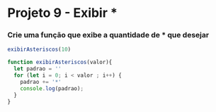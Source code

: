 # Projeto 9 -  Exibir *

### Crie uma função que exibe a quantidade de * que desejar

```jsx
exibirAsteriscos(10)

function exibirAsteriscos(valor){
  let padrao = ''
  for (let i = 0; i < valor ; i++) {
    padrao += '*'
    console.log(padrao);
  }
}
```